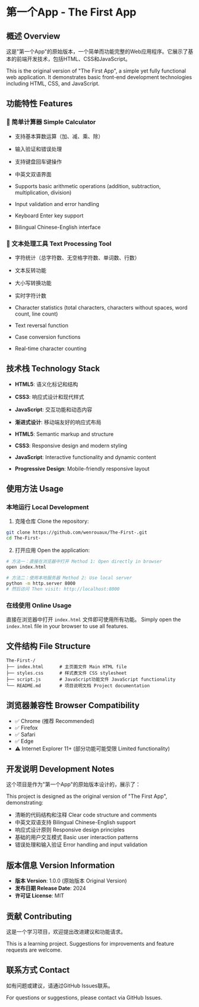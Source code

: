 # 第一个App - The First App

## 概述 Overview

这是"第一个App"的原始版本，一个简单而功能完整的Web应用程序。它展示了基本的前端开发技术，包括HTML、CSS和JavaScript。

This is the original version of "The First App", a simple yet fully functional web application. It demonstrates basic front-end development technologies including HTML, CSS, and JavaScript.

## 功能特性 Features

### 🧮 简单计算器 Simple Calculator
- 支持基本算数运算（加、减、乘、除）
- 输入验证和错误处理
- 支持键盘回车键操作
- 中英文双语界面

- Supports basic arithmetic operations (addition, subtraction, multiplication, division)
- Input validation and error handling
- Keyboard Enter key support
- Bilingual Chinese-English interface

### 📝 文本处理工具 Text Processing Tool
- 字符统计（总字符数、无空格字符数、单词数、行数）
- 文本反转功能
- 大小写转换功能
- 实时字符计数

- Character statistics (total characters, characters without spaces, word count, line count)
- Text reversal function
- Case conversion functions
- Real-time character counting

## 技术栈 Technology Stack

- **HTML5**: 语义化标记和结构
- **CSS3**: 响应式设计和现代样式
- **JavaScript**: 交互功能和动态内容
- **渐进式设计**: 移动端友好的响应式布局

- **HTML5**: Semantic markup and structure
- **CSS3**: Responsive design and modern styling
- **JavaScript**: Interactive functionality and dynamic content
- **Progressive Design**: Mobile-friendly responsive layout

## 使用方法 Usage

### 本地运行 Local Development

1. 克隆仓库 Clone the repository:
```bash
git clone https://github.com/wenrouaux/The-First-.git
cd The-First-
```

2. 打开应用 Open the application:
```bash
# 方法一：直接在浏览器中打开 Method 1: Open directly in browser
open index.html

# 方法二：使用本地服务器 Method 2: Use local server
python -m http.server 8000
# 然后访问 Then visit: http://localhost:8000
```

### 在线使用 Online Usage

直接在浏览器中打开 `index.html` 文件即可使用所有功能。
Simply open the `index.html` file in your browser to use all features.

## 文件结构 File Structure

```
The-First-/
├── index.html      # 主页面文件 Main HTML file
├── styles.css      # 样式表文件 CSS stylesheet
├── script.js       # JavaScript功能文件 JavaScript functionality
└── README.md       # 项目说明文档 Project documentation
```

## 浏览器兼容性 Browser Compatibility

- ✅ Chrome (推荐 Recommended)
- ✅ Firefox
- ✅ Safari
- ✅ Edge
- ⚠️ Internet Explorer 11+ (部分功能可能受限 Limited functionality)

## 开发说明 Development Notes

这个项目是作为"第一个App"的原始版本设计的，展示了：

This project is designed as the original version of "The First App", demonstrating:

- 清晰的代码结构和注释 Clear code structure and comments
- 中英文双语支持 Bilingual Chinese-English support
- 响应式设计原则 Responsive design principles
- 基础的用户交互模式 Basic user interaction patterns
- 错误处理和输入验证 Error handling and input validation

## 版本信息 Version Information

- **版本 Version**: 1.0.0 (原始版本 Original Version)
- **发布日期 Release Date**: 2024
- **许可证 License**: MIT

## 贡献 Contributing

这是一个学习项目，欢迎提出改进建议和功能请求。

This is a learning project. Suggestions for improvements and feature requests are welcome.

## 联系方式 Contact

如有问题或建议，请通过GitHub Issues联系。

For questions or suggestions, please contact via GitHub Issues.
